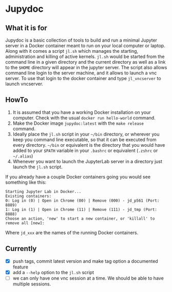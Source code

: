 # Jupydoc

## What it is for
Jupydoc is a basic collection of tools to build and run a minimal Jupyter server in a Docker container meant to run on your local computer or laptop. Along with it comes a script `jl.sh` which manages the starting, administration and killing of active kernels. `jl.sh` would be started from the command line in a given directory and the current directory as well as a link to the `$HOME` directory will appear in the jupyter server. The script also allows command line login to the server machine, and it allows to launch a vnc server. To use that login to the docker container and type `jl_vncserver` to launch vncserver.


## HowTo
1. It is assumed that you have a working Docker installation on your computer. Check with the usual `docker run hello-world` command.
2. Make the Docker image `jupydoc:latest` with the `make release` command.
3. Ideally place the `jl.sh` script in your `~/bin` directory, or wherever you keep you command line executable, so that it can be executed from every directory. `~/bin` or equivalent is the directory that you would have added to your `$PATH` variable in your `.bashrc` or equivalent (`.zshrc` or `~/.alias`)
4. Whenever you want to launch the JupyterLab server in a directory just launch the `jl.sh` script.

If you already have a couple Docker containers going you would see something like this:
```
Starting Jupyter Lab in Docker...
Existing containers:
0: Log in (0) | Open in Chrome (00) | Remove (000) - jd_p561 (Port: 8889)
1: Log in (1) | Open in Chrome (11) | Remove (111) - jd_tmp (Port: 8888)
Choose an action, 'new' to start a new container, or 'killall' to remove all [new]: 
```
Where `jd_xxx` are the names of the running Docker containers. 




## Currently
* [x] push tags, commit latest version and make tag option a documented feature
* [x] add a `--help` option to the `jl.sh` script
* [ ] we can only have one vnc session at a time. We should be able to have multiple sessions.